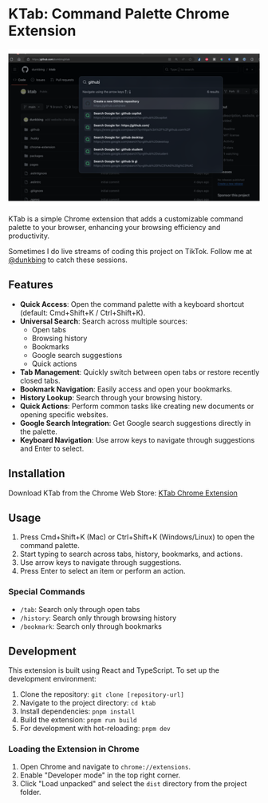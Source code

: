 # KTab: Command Palette Chrome Extension

![Preview](sc/sc1.png)

KTab is a simple Chrome extension that adds a customizable command palette to your browser, enhancing your browsing efficiency and productivity.

Sometimes I do live streams of coding this project on TikTok. Follow me at [@dunkbing](https://www.tiktok.com/@dunkbing) to catch these sessions.

## Features

- **Quick Access**: Open the command palette with a keyboard shortcut (default: Cmd+Shift+K / Ctrl+Shift+K).
- **Universal Search**: Search across multiple sources:
  - Open tabs
  - Browsing history
  - Bookmarks
  - Google search suggestions
  - Quick actions
- **Tab Management**: Quickly switch between open tabs or restore recently closed tabs.
- **Bookmark Navigation**: Easily access and open your bookmarks.
- **History Lookup**: Search through your browsing history.
- **Quick Actions**: Perform common tasks like creating new documents or opening specific websites.
- **Google Search Integration**: Get Google search suggestions directly in the palette.
- **Keyboard Navigation**: Use arrow keys to navigate through suggestions and Enter to select.

## Installation

Download KTab from the Chrome Web Store: [KTab Chrome Extension](https://chromewebstore.google.com/detail/lpnolmmbpjnenjoanhdbgfdjiknmfpnm?authuser=0&hl=en)

## Usage

1. Press Cmd+Shift+K (Mac) or Ctrl+Shift+K (Windows/Linux) to open the command palette.
2. Start typing to search across tabs, history, bookmarks, and actions.
3. Use arrow keys to navigate through suggestions.
4. Press Enter to select an item or perform an action.

### Special Commands

- `/tab`: Search only through open tabs
- `/history`: Search only through browsing history
- `/bookmark`: Search only through bookmarks

## Development

This extension is built using React and TypeScript. To set up the development environment:

1. Clone the repository: `git clone [repository-url]`
2. Navigate to the project directory: `cd ktab`
3. Install dependencies: `pnpm install`
4. Build the extension: `pnpm run build`
5. For development with hot-reloading: `pnpm dev`

### Loading the Extension in Chrome

1. Open Chrome and navigate to `chrome://extensions`.
2. Enable "Developer mode" in the top right corner.
3. Click "Load unpacked" and select the `dist` directory from the project folder.
